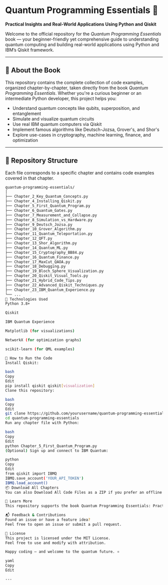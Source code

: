 
# Quantum Programming Essentials 🚀  
**Practical Insights and Real-World Applications Using Python and Qiskit**

Welcome to the official repository for the *Quantum Programming Essentials* book — your beginner-friendly yet comprehensive guide to understanding quantum computing and building real-world applications using Python and IBM’s Qiskit framework.

---

## 📘 About the Book

This repository contains the complete collection of code examples, organized chapter-by-chapter, taken directly from the book *Quantum Programming Essentials*. Whether you're a curious beginner or an intermediate Python developer, this project helps you:

- Understand quantum concepts like qubits, superposition, and entanglement  
- Simulate and visualize quantum circuits  
- Use real IBM quantum computers via Qiskit  
- Implement famous algorithms like Deutsch-Jozsa, Grover's, and Shor's  
- Explore use-cases in cryptography, machine learning, finance, and optimization  

---

## 📂 Repository Structure

Each file corresponds to a specific chapter and contains code examples covered in that chapter.

```bash
quantum-programming-essentials/
│
├── Chapter_2_Key_Quantum_Concepts.py
├── Chapter_4_Installing_Qiskit.py
├── Chapter_5_First_Quantum_Program.py
├── Chapter_6_Quantum_Gates.py
├── Chapter_7_Measurement_and_Collapse.py
├── Chapter_8_Simulation_vs_Hardware.py
├── Chapter_9_Deutsch_Jozsa.py
├── Chapter_10_Grover_Algorithm.py
├── Chapter_11_Quantum_Teleportation.py
├── Chapter_12_QFT.py
├── Chapter_13_Shor_Algorithm.py
├── Chapter_14_Quantum_ML.py
├── Chapter_15_Cryptography_BB84.py
├── Chapter_16_Quantum_Finance.py
├── Chapter_17_MaxCut_QAOA.py
├── Chapter_18_Debugging.py
├── Chapter_19_Bloch_Sphere_Visualization.py
├── Chapter_20_Qiskit_Visual_Tools.py
├── Chapter_21_Hybrid_Code_Tips.py
├── Chapter_22_Advanced_Qiskit_Techniques.py
├── Chapter_23_IBM_Quantum_Experience.py
└── ...
🧰 Technologies Used
Python 3.8+

Qiskit

IBM Quantum Experience

Matplotlib (for visualizations)

NetworkX (for optimization graphs)

scikit-learn (for QML examples)

🚀 How to Run the Code
Install Qiskit:

bash
Copy
Edit
pip install qiskit qiskit[visualization]
Clone this repository:

bash
Copy
Edit
git clone https://github.com/yourusername/quantum-programming-essentials.git
cd quantum-programming-essentials
Run any chapter file with Python:

bash
Copy
Edit
python Chapter_5_First_Quantum_Program.py
(Optional) Sign up and connect to IBM Quantum:

python
Copy
Edit
from qiskit import IBMQ
IBMQ.save_account('YOUR_API_TOKEN')
IBMQ.load_account()
📦 Download All Chapters
You can also Download All Code Files as a ZIP if you prefer an offline version.

🧠 Learn More
This repository supports the book Quantum Programming Essentials: Practical Insights and Real-World Applications Using Python and Qiskit. If you enjoy this project, consider reading the full book for deeper insights, visual explanations, and additional challenges.

📬 Feedback & Contributions
Found an issue or have a feature idea?
Feel free to open an issue or submit a pull request.

📄 License
This project is licensed under the MIT License.
Feel free to use and modify with attribution.

Happy coding — and welcome to the quantum future. ⚛️

yaml
Copy
Edit

---




